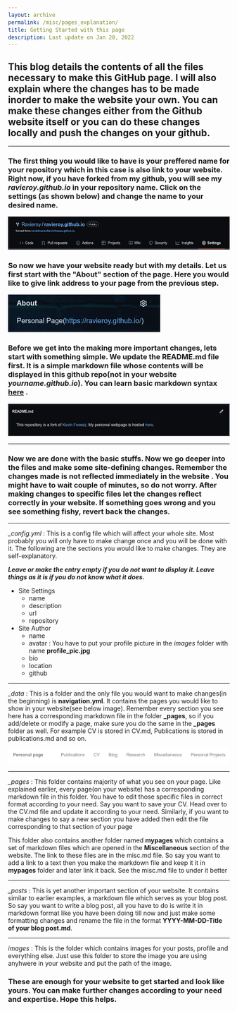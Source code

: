 ```yaml
---                                                                                             
layout: archive
permalink: /misc/pages_explanation/
title: Getting Started with this page
description: Last update on Jan 28, 2022
---
```


## This blog details the contents of all the files necessary to make this GitHub page. I will also explain where the changes has to be made inorder to make the website your own. You can make these changes either from the Github website itself or you can do these changes locally and push the changes on your github.
----

### The first thing you would like to have is your preffered name for your repository which in this case is also link to your website. Right now, if you have forked from my github, you will see my *ravieroy.github.io* in your repository name. Click on the settings (as shown below) and change the name to your desired name. 

![Settings_page](../../images/Settings_page.png)

### So now we have your website ready but with my details. Let us first start with the "About" section of the page. Here you would like to give link address to your page from the previous step.

![About_page](../../images/About_page.png)

### Before we get into the making more important changes, lets start with something simple. We update the README.md file first. It is a simple markdown file whose contents will be displayed in this github repo(not in your website _yourname.github.io_). You can learn basic markdown syntax [here](https://www.markdownguide.org/basic-syntax/) .

![README_page](../../images/README_page.png)

----
### Now we are done with the basic stuffs. Now we go deeper into the files and make some site-defining changes. Remember the changes made is not reflected immediately in the website . You might have to wait couple of minutes, so do not worry. After making changes to specific files let the changes reflect correctly in your website. If something goes wrong and you see something fishy, revert back the changes.  

----

*_config.yml* :  This is a config file which will affect your whole site. Most probably you will only have to make change once and you will be done with it. The following are the sections you would like to make changes. They are self-explanatory.

***Leave or make the entry empty if you do not want to display it. Leave things as it is if you do not know what it does.***

- Site Settings
  - name 
  - description
  - url
  - repository
- Site Author
  - name 
  - avatar : You have to put your profile picture in the _images_ folder with name **profile_pic.jpg**
  - bio
  - location
  - github
  
----
*_data* : This is a folder and the only file you would want to make changes(in the beginning) is **navigation.yml**. It contains the pages you would like to show in your website(see below image). Remember every section you see here has a corresponding markdown file in the folder **_pages**, so if you add/delete or modify a page, make sure you do the same in the **_pages** folder as well. For example CV is stored in CV.md, Publications is stored in publications.md and so on.

![Pages_page](../../images/Pages_page.png)

---

*_pages* : This folder contains majority of what you see on your page. Like explained earlier, every page(on your website) has a corresponding markdown file in this folder. You have to edit those specific files in correct format according to your need. Say you want to save your CV. Head over to the CV.md file and update it according to your need. Similarly, if you want to make changes to say a new section you have added then edit the file corresponding to that section of your page

This folder also contains another folder named **mypages** which contains a set of markdown files which are opened in the **Miscellaneous** section of the website. The link to these files are in the misc.md file. So say you want to add a link to a text then you make the markdown file and keep it it in **mypages** folder and later link it back. See the misc.md file to under it better

---
*_posts* : This is yet another important section of your website. It contains similar to earlier examples, a markdown file which serves as your blog post. So say you want to write a blog post, all you have to do is write it in markdown format like you have been doing till now and just make some formatting changes and rename the file in the format **YYYY-MM-DD-Title of your blog post.md**.

---
*images* : This is the folder which contains images for your posts, profile and everything else. Just use this folder to store the image you are using anyhwere in your website and put the path of the image.

### These are enough for your website to get started and look like yours. You can make further changes according to your need and expertise. Hope this helps.
